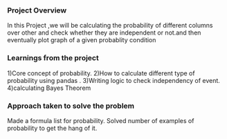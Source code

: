 ### Project Overview

 In this Project ,we will be calculating the probability of different columns over other and check whether they are independent or not.and then eventually plot graph of a given probablity condition 


### Learnings from the project

 1)Core concept of probability.
2)How to calculate different type of probability using pandas .
3)Writing logic to check independency of event.
4)calculating Bayes Theorem


 


### Approach taken to solve the problem

 Made a formula list for probability.
Solved number of examples of probability to get the hang of it.

 


